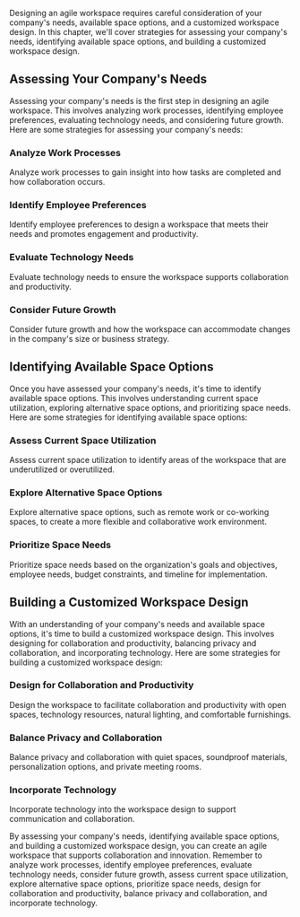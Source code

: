 
Designing an agile workspace requires careful consideration of your company's needs, available space options, and a customized workspace design. In this chapter, we'll cover strategies for assessing your company's needs, identifying available space options, and building a customized workspace design.

Assessing Your Company's Needs
------------------------------

Assessing your company's needs is the first step in designing an agile workspace. This involves analyzing work processes, identifying employee preferences, evaluating technology needs, and considering future growth. Here are some strategies for assessing your company's needs:

### Analyze Work Processes

Analyze work processes to gain insight into how tasks are completed and how collaboration occurs.

### Identify Employee Preferences

Identify employee preferences to design a workspace that meets their needs and promotes engagement and productivity.

### Evaluate Technology Needs

Evaluate technology needs to ensure the workspace supports collaboration and productivity.

### Consider Future Growth

Consider future growth and how the workspace can accommodate changes in the company's size or business strategy.

Identifying Available Space Options
-----------------------------------

Once you have assessed your company's needs, it's time to identify available space options. This involves understanding current space utilization, exploring alternative space options, and prioritizing space needs. Here are some strategies for identifying available space options:

### Assess Current Space Utilization

Assess current space utilization to identify areas of the workspace that are underutilized or overutilized.

### Explore Alternative Space Options

Explore alternative space options, such as remote work or co-working spaces, to create a more flexible and collaborative work environment.

### Prioritize Space Needs

Prioritize space needs based on the organization's goals and objectives, employee needs, budget constraints, and timeline for implementation.

Building a Customized Workspace Design
--------------------------------------

With an understanding of your company's needs and available space options, it's time to build a customized workspace design. This involves designing for collaboration and productivity, balancing privacy and collaboration, and incorporating technology. Here are some strategies for building a customized workspace design:

### Design for Collaboration and Productivity

Design the workspace to facilitate collaboration and productivity with open spaces, technology resources, natural lighting, and comfortable furnishings.

### Balance Privacy and Collaboration

Balance privacy and collaboration with quiet spaces, soundproof materials, personalization options, and private meeting rooms.

### Incorporate Technology

Incorporate technology into the workspace design to support communication and collaboration.

By assessing your company's needs, identifying available space options, and building a customized workspace design, you can create an agile workspace that supports collaboration and innovation. Remember to analyze work processes, identify employee preferences, evaluate technology needs, consider future growth, assess current space utilization, explore alternative space options, prioritize space needs, design for collaboration and productivity, balance privacy and collaboration, and incorporate technology.
